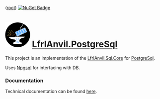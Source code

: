 ﻿([root](https://github.com/CalionVarduk/LfrlAnvil/blob/main/readme.md))
[![NuGet Badge](https://buildstats.info/nuget/LfrlAnvil.PostgreSql)](https://www.nuget.org/packages/LfrlAnvil.PostgreSql/)

# [<img src="../../../../assets/logo.png" alt="logo" height="80"/>](../../../../assets/logo.png) [LfrlAnvil.PostgreSql](https://github.com/CalionVarduk/LfrlAnvil/tree/main/src/LfrlAnvil.Sql/LfrlAnvil.PostgreSql)

This project is an implementation
of the [LfrlAnvil.Sql.Core](https://github.com/CalionVarduk/LfrlAnvil/blob/main/src/LfrlAnvil.Sql/LfrlAnvil.Sql.Core/.docs/readme.md)
for [PostgreSql](https://www.postgresql.org/).

Uses [Npgsql](https://www.nuget.org/packages/Npgsql) for interfacing with DB.

### Documentation

Technical documentation can be found [here](https://calionvarduk.github.io/LfrlAnvil/api/LfrlAnvil.PostgreSql/LfrlAnvil.PostgreSql.html).
